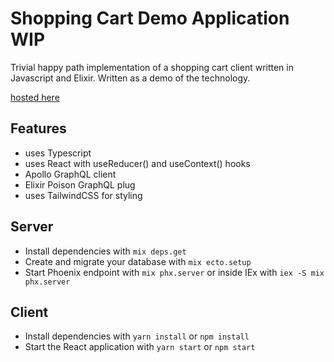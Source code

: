 # Shopping Cart Demo Application WIP

Trivial happy path implementation of a shopping cart client written in Javascript and Elixir. Written as a demo of the technology.

[hosted here](https://wilding-burrito.web.app/)

## Features
- uses Typescript
- uses React with useReducer() and useContext() hooks
- Apollo GraphQL client
- Elixir Poison GraphQL plug
- uses TailwindCSS for styling

## Server

  * Install dependencies with `mix deps.get`
  * Create and migrate your database with `mix ecto.setup`
  * Start Phoenix endpoint with `mix phx.server` or inside IEx with `iex -S mix phx.server`

## Client

  * Install dependencies with `yarn install` or `npm install`
  * Start the React application with `yarn start` or `npm start`
